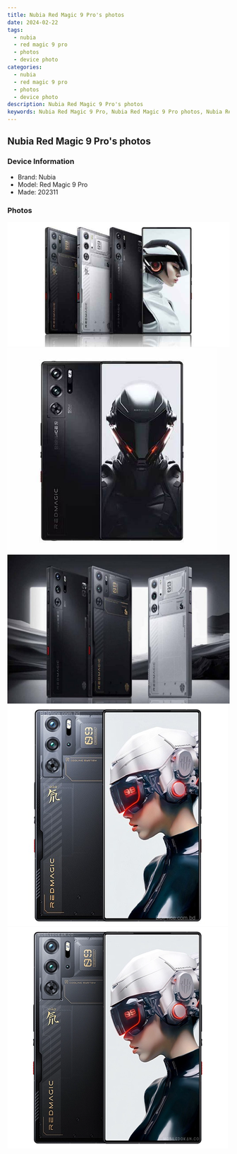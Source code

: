 ```yaml
---
title: Nubia Red Magic 9 Pro's photos
date: 2024-02-22
tags: 
  - nubia
  - red magic 9 pro
  - photos
  - device photo
categories: 
  - nubia
  - red magic 9 pro
  - photos
  - device photo
description: Nubia Red Magic 9 Pro's photos
keywords: Nubia Red Magic 9 Pro, Nubia Red Magic 9 Pro photos, Nubia Red Magic 9 Pro device photo
---
```


## Nubia Red Magic 9 Pro's photos

### Device Information

- Brand: Nubia
- Model: Red Magic 9 Pro
- Made: 202311

### Photos

![/images/best-assets/devices/nubia/nubia-red-magic-9-pro/1.jpg](/images/best-assets/devices/nubia/nubia-red-magic-9-pro/1.jpg)
![/images/best-assets/devices/nubia/nubia-red-magic-9-pro/2.jpg](/images/best-assets/devices/nubia/nubia-red-magic-9-pro/2.jpg)
![/images/best-assets/devices/nubia/nubia-red-magic-9-pro/3.jpg](/images/best-assets/devices/nubia/nubia-red-magic-9-pro/3.jpg)
![/images/best-assets/devices/nubia/nubia-red-magic-9-pro/4.jpg](/images/best-assets/devices/nubia/nubia-red-magic-9-pro/4.jpg)
![/images/best-assets/devices/nubia/nubia-red-magic-9-pro/5.jpg](/images/best-assets/devices/nubia/nubia-red-magic-9-pro/5.jpg)

